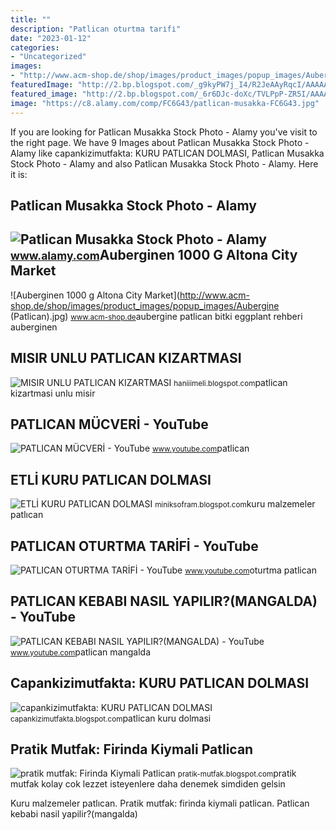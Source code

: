 ```yaml
---
title: ""
description: "Patlican oturtma tari̇fi̇"
date: "2023-01-12"
categories:
- "Uncategorized"
images:
- "http://www.acm-shop.de/shop/images/product_images/popup_images/Aubergine (Patlican).jpg"
featuredImage: "http://2.bp.blogspot.com/_g9kyPW7j_I4/R2JeAAyRqcI/AAAAAAAAAB0/nA6iVxpFZ2U/w1200-h630-p-k-no-nu/KURU+PATLICAN+DOLMASI.JPG"
featured_image: "http://2.bp.blogspot.com/_6r6DJc-doXc/TVLPpP-ZR5I/AAAAAAAAAIM/bWL3G5diZvg/s640/DSC03575.JPG"
image: "https://c8.alamy.com/comp/FC6G43/patlican-musakka-FC6G43.jpg"
---
```


If you are looking for Patlican Musakka Stock Photo - Alamy you've visit to the right page. We have 9 Images about Patlican Musakka Stock Photo - Alamy like capankizimutfakta: KURU PATLICAN DOLMASI, Patlican Musakka Stock Photo - Alamy and also Patlican Musakka Stock Photo - Alamy. Here it is:

Patlican Musakka Stock Photo - Alamy
------------------------------------

 ![Patlican Musakka Stock Photo - Alamy](https://c8.alamy.com/comp/FC6G43/patlican-musakka-FC6G43.jpg) <small>www.alamy.com</small>Auberginen 1000 G Altona City Market
------------------------------------

 ![Auberginen 1000 g Altona City Market](http://www.acm-shop.de/shop/images/product_images/popup_images/Aubergine (Patlican).jpg) <small>www.acm-shop.de</small>aubergine patlican bitki eggplant rehberi auberginen

MISIR UNLU PATLICAN KIZARTMASI
------------------------------

 ![MISIR UNLU PATLICAN KIZARTMASI](https://2.bp.blogspot.com/-WePArvIgjwE/WoKky38c1OI/AAAAAAAADJk/tlJ8OqPBXBMP6UbRdvEnuEwGbMJCHe-hACLcBGAs/s1600/DSC_0580.JPG) <small>haniiimeli.blogspot.com</small>patlican kizartmasi unlu misir

PATLICAN MÜCVERİ - YouTube
--------------------------

 ![PATLICAN MÜCVERİ - YouTube](https://i.ytimg.com/vi/FjJJM0BhC1g/maxresdefault.jpg) <small>www.youtube.com</small>patlican

ETLİ KURU PATLICAN DOLMASI
--------------------------

 ![ETLİ KURU PATLICAN DOLMASI](http://2.bp.blogspot.com/_6r6DJc-doXc/TVLPpP-ZR5I/AAAAAAAAAIM/bWL3G5diZvg/s640/DSC03575.JPG) <small>miniksofram.blogspot.com</small>kuru malzemeler patlıcan

PATLICAN OTURTMA TARİFİ - YouTube
---------------------------------

 ![PATLICAN OTURTMA TARİFİ - YouTube](https://i.ytimg.com/vi/LwdxXGsy62g/maxresdefault.jpg) <small>www.youtube.com</small>oturtma patlican

PATLICAN KEBABI NASIL YAPILIR?(MANGALDA) - YouTube
--------------------------------------------------

 ![PATLICAN KEBABI NASIL YAPILIR?(MANGALDA) - YouTube](https://i.ytimg.com/vi/xHZibu8g0xQ/maxresdefault.jpg) <small>www.youtube.com</small>patlican mangalda

Capankizimutfakta: KURU PATLICAN DOLMASI
----------------------------------------

 ![capankizimutfakta: KURU PATLICAN DOLMASI](http://2.bp.blogspot.com/_g9kyPW7j_I4/R2JeAAyRqcI/AAAAAAAAAB0/nA6iVxpFZ2U/w1200-h630-p-k-no-nu/KURU+PATLICAN+DOLMASI.JPG) <small>capankizimutfakta.blogspot.com</small>patlican kuru dolmasi

Pratik Mutfak: Firinda Kiymali Patlican
---------------------------------------

 ![pratik mutfak: Firinda Kiymali Patlican](https://3.bp.blogspot.com/-WKa3fft9G4Q/T1ABWe1vzTI/AAAAAAAAAJ4/n_v2uSHc460/s1600/IMG_1599.JPG) <small>pratik-mutfak.blogspot.com</small>pratik mutfak kolay cok lezzet isteyenlere daha denemek simdiden gelsin

Kuru malzemeler patlıcan. Pratik mutfak: firinda kiymali patlican. Patlican kebabi nasil yapilir?(mangalda)
